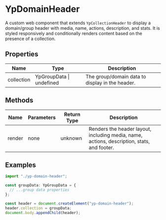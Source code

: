 # YpDomainHeader

A custom web component that extends `YpCollectionHeader` to display a domain/group header with media, name, actions, description, and stats. It is styled responsively and conditionally renders content based on the presence of a collection.

## Properties

| Name        | Type                        | Description                                      |
|-------------|-----------------------------|--------------------------------------------------|
| collection  | YpGroupData \| undefined    | The group/domain data to display in the header.  |

## Methods

| Name         | Parameters | Return Type | Description                                                                                 |
|--------------|------------|-------------|---------------------------------------------------------------------------------------------|
| render       | none       | unknown     | Renders the header layout, including media, name, actions, description, stats, and footer.  |

## Examples

```typescript
import "./yp-domain-header";

const groupData: YpGroupData = {
  // ...group data properties
};

const header = document.createElement("yp-domain-header");
header.collection = groupData;
document.body.appendChild(header);
```

